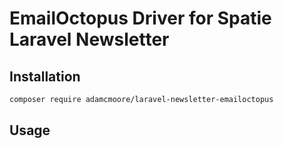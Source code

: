 # EmailOctopus Driver for Spatie Laravel Newsletter


## Installation

```bash
composer require adamcmoore/laravel-newsletter-emailoctopus
```

## Usage
